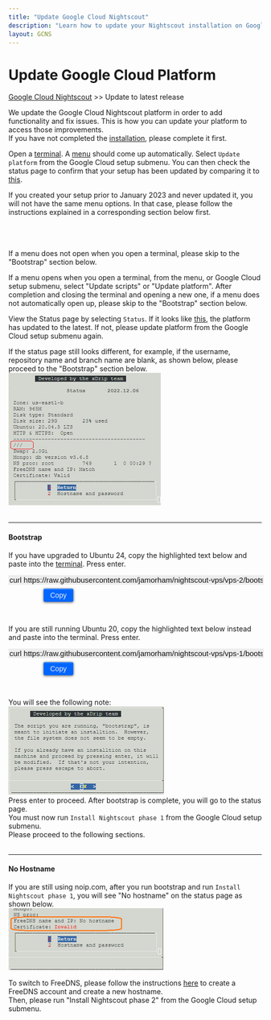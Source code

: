 ```yaml
---
title: "Update Google Cloud Nightscout"
description: "Learn how to update your Nightscout installation on Google Cloud: run platform updates or scripts via the setup menu, and troubleshoot using the Status page. Documentation and help included."
layout: GCNS
---
```


# Update Google Cloud Platform
[Google Cloud Nightscout](./GoogleCloud.md) >> Update to latest release  
  
We update the Google Cloud Nightscout platform in order to add functionality and fix issues.  This is how you can update your platform to access 
 those improvements.  
If you have not completed the [installation](./GoogleCloud.md), please complete it first.  
  
Open a [terminal](./Terminal.md).  A [menu](./Menu.md) should come up automatically.  Select `Update platform` from the Google Cloud setup submenu.  You can then check the status page to confirm that your setup has been updated by comparing it to [this](./Status.md).  
  
If you created your setup prior to January 2023 and never updated it, you will not have the same menu options.  In that case, please follow the instructions explained in a corresponding section below first.  
<br/>  
<br/>   
  
If a menu does not open when you open a terminal, please skip to the "Bootstrap" section below.  
  
If a menu opens when you open a terminal, from the menu, or Google Cloud setup submenu, select "Update scripts" or "Update platform".  After completion and closing the terminal and opening a new one, if a menu does not automatically open up, please skip to the "Bootstrap" section below.  
  
View the Status page by selecting `Status`.  If it looks like [this](./images/Status.png), the platform has updated to the latest.  If not, please update platform from the Google Cloud setup submenu again.  
  
If the status page still looks different, for example, if the username, repository name and branch name are blank, as shown below, please proceed to the "Bootstrap" section below.  
![](./images/NoRepoStat.png)  
<br/>  
  
---  
  
#### **Bootstrap**  
  
If you have upgraded to Ubuntu 24, copy the highlighted text below and paste into the [terminal](./Terminal.md).  Press enter.  
  
<!-- First input and button -->  
<input type="text" value="curl https://raw.githubusercontent.com/jamorham/nightscout-vps/vps-2/bootstrap.sh | bash" readonly  
       id="myInputText1"  
       style="border:none; color:#101010; background-color:#ededed; width:100%; font-size:15px">  
<button onclick="copyText('myInputText1', 'msg1')"   
        style="border: 1px solid #0066ff; color:#f0f0f0; background: linear-gradient(#0066ff, #0066ff); font-size:14px; font-weight:400; border-radius: 2px; margin-left:70px;  margin-top:8px; padding:4px 12px; display:inline-block; box-shadow: inset 0px 1px 0px rgba(255,255,255,.3), 0px 1px 5px rgba(0,0,0,.7);">Copy</button>  
<span id="msg1" style="margin-left:10px; color:green; display:none;">Copied!</span>  
  
<br/>  
  
If you are still running Ubuntu 20, copy the highlighted text below instead and paste into the terminal.  Press enter.  
  
<!-- Second input and button -->
<input type="text" value="curl https://raw.githubusercontent.com/jamorham/nightscout-vps/vps-1/bootstrap.sh | bash" readonly 
       id="myInputText2" 
       style="border:none; color:#101010; background-color:#ededed; width:100%; font-size:15px">
<button onclick="copyText('myInputText2', 'msg2')" 
        style="border: 1px solid #0066ff; color:#f0f0f0; background: linear-gradient(#0066ff, #0066ff); font-size:14px; font-weight:400; border-radius: 2px; margin-left:70px; margin-top:8px; padding:4px 12px; display:inline-block; box-shadow: inset 0px 1px 0px rgba(255,255,255,.3), 0px 1px 5px rgba(0,0,0,.7);">Copy</button>
<span id="msg2" style="margin-left:10px; color:green; display:none;">Copied!</span>
  
<br/>  
  
You will see the following note:  
![](./images/BootstrapConfirm.png)  
Press enter to proceed.  After bootstrap is complete, you will go to the status page.  
You must now run `Install Nightscout phase 1` from the Google Cloud setup submenu.  
Please proceed to the following sections.  
<br/>  
  
---    
  
#### **No Hostname**
If you are still using noip.com, after you run bootstrap and run `Install Nightscout phase 1`, you will see "No hostname" on the status page as shown below.  
![](./images/NoHostname.png)  

<script src="/xDrip/assets/js/copy.js"></script>
  
To switch to FreeDNS, please follow the instructions [here](./FreeDNS.md) to create a FreeDNS account and create a new hostname.  
Then, please run "Install Nightscout phase 2" from the Google Cloud setup submenu.  
<br/>    
  
